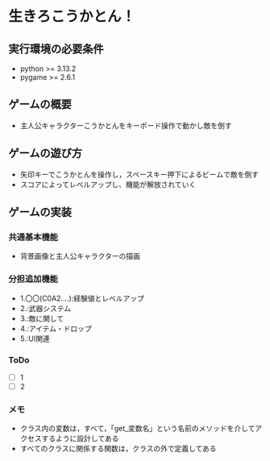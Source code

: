 # 生きろこうかとん！

## 実行環境の必要条件
* python >= 3.13.2
* pygame >= 2.6.1

## ゲームの概要
* 主人公キャラクターこうかとんをキーボード操作で動かし敵を倒す

## ゲームの遊び方
* 矢印キーでこうかとんを操作し，スペースキー押下によるビームで敵を倒す
* スコアによってレベルアップし、機能が解放されていく

## ゲームの実装
### 共通基本機能
* 背景画像と主人公キャラクターの描画

### 分担追加機能
* 1.〇〇(C0A2....):経験値とレベルアップ
* 2.:武器システム
* 3.:敵に関して
* 4.:アイテム・ドロップ
* 5.:UI関連

### ToDo
- [ ] 1
- [ ] 2

### メモ
* クラス内の変数は，すべて，「get_変数名」という名前のメソッドを介してアクセスするように設計してある
* すべてのクラスに関係する関数は，クラスの外で定義してある
